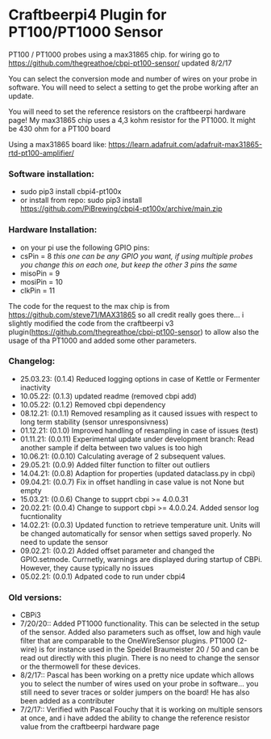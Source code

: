 # Craftbeerpi4 Plugin for PT100/PT1000 Sensor

PT100 / PT1000 probes using a max31865 chip.  for wiring go to https://github.com/thegreathoe/cbpi-pt100-sensor/ updated 8/2/17

You can select the conversion mode and number of wires on your probe in software.  You will need to select a setting to get the probe working after an update.

You will need to set the reference resistors on the craftbeerpi hardware page!  My max31865 chip uses a 4,3 kohm resistor for the PT1000. It might be 430 ohm for a PT100 board

Using a max31865 board like: https://learn.adafruit.com/adafruit-max31865-rtd-pt100-amplifier/

### Software installation:

- sudo pip3 install cbpi4-pt100x
- or install from repo: sudo pip3 install https://github.com/PiBrewing/cbpi4-pt100x/archive/main.zip


### Hardware Installation:

- on your pi use the following GPIO pins:
- csPin = 8  *this one can be any GPIO you want, if using multiple probes you change this on each one, but keep the other 3 pins the same*
- misoPin = 9
- mosiPin = 10
- clkPin = 11



The code for the request to the max chip is from https://github.com/steve71/MAX31865 so all credit really goes there... i slightly modified the code from the craftbeerpi v3 plugin(https://github.com/thegreathoe/cbpi-pt100-sensor) to allow also the usage of tha PT1000 and added some other parameters.

### Changelog:

- 25.03.23: (0.1.4) Reduced logging options in case of Kettle or Fermenter inactivity
- 10.05.22: (0.1.3) updated readme (removed cbpi add)
- 10.05.22: (0.1.2) Removed cbpi dependency
- 08.12.21: (0.1.1) Removed resampling as it caused issues with respect to long term stability (sensor unresponsivness)
- 01.12.21: (0.1.0) Improved handling of resampling in case of issues (test)	
- 01.11.21: (0.0.11) Experimental update under development branch: Read another sample if delta between two values is too high
- 10.06.21: (0.0.10) Calculating average of 2 subsequent values.
- 29.05.21: (0.0.9) Added filter function to filter out outliers
- 14.04.21: (0.0.8) Adaption for properties (updated dataclass.py in cbpi)
- 09.04.21: (0.0.7) Fix in offset handling in case value is not None but empty
- 15.03.21: (0.0.6) Change to supprt cbpi >= 4.0.0.31
- 20.02.21: (0.0.4) Change to support cbpi >= 4.0.0.24. Added sensor log fucntionality
- 14.02.21: (0.0.3) Updated function to retrieve temperature unit. Units will be changed automatically for sensor when settigs saved properly. No need to update the sensor 
- 09.02.21: (0.0.2) Added offset parameter and changed the GPIO.setmode. Currnetly, warnings are displayed during startup of CBPi. However, they cause typically no issues
- 05.02.21: (0.0.1) Adpated code to run under cbpi4

### Old versions:

- CBPi3
- 7/20/20:: Added PT1000 functionality. This can be selected in the setup of the sensor. Added also parameters such as offset, low and high vaule filter that are comparable to the OneWireSensor plugins. PT1000 (2-wire) is for instance used in the Speidel Braumeister 20 / 50 and can be read out directly with this plugin. There is no need to change the sensor or the thermowell for these devices.
- 8/2/17:: Pascal has been working on a pretty nice update which allows you to select the number of wires used on your probe in software... you still need to sever traces or solder jumpers on the board!  He has also been added as a contributer
- 7/2/17:: Verified with Pascal Fouchy that it is working on multiple sensors at once, and i have added the ability to change the reference resistor value from the craftbeerpi hardware page

